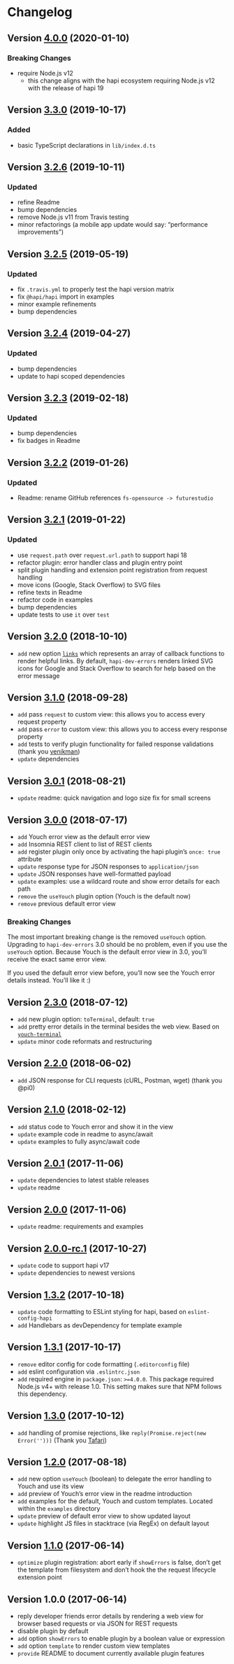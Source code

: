 # Changelog

## Version [4.0.0](https://github.com/futurestudio/hapi-dev-errors/compare/v3.3.0...v4.0.0) (2020-01-10)

### Breaking Changes
- require Node.js v12
  - this change aligns with the hapi ecosystem requiring Node.js v12 with the release of hapi 19


## Version [3.3.0](https://github.com/futurestudio/hapi-dev-errors/compare/v3.2.6...v3.3.0) (2019-10-17)

### Added
- basic TypeScript declarations in `lib/index.d.ts`


## Version [3.2.6](https://github.com/futurestudio/hapi-dev-errors/compare/v3.2.5...v3.2.6) (2019-10-11)

### Updated
- refine Readme
- bump dependencies
- remove Node.js v11 from Travis testing
- minor refactorings (a mobile app update would say: “performance improvements”)


## Version [3.2.5](https://github.com/futurestudio/hapi-dev-errors/compare/v3.2.4...v3.2.5) (2019-05-19)

### Updated
- fix `.travis.yml` to properly test the hapi version matrix
- fix `@hapi/hapi` import in examples
- minor example refinements
- bump dependencies


## Version [3.2.4](https://github.com/futurestudio/hapi-dev-errors/compare/v3.2.3...v3.2.4) (2019-04-27)

### Updated
- bump dependencies
- update to hapi scoped dependencies


## Version [3.2.3](https://github.com/futurestudio/hapi-dev-errors/compare/v3.2.2...v3.2.3) (2019-02-18)

### Updated
- bump dependencies
- fix badges in Readme


## Version [3.2.2](https://github.com/futurestudio/hapi-dev-errors/compare/v3.2.1...v3.2.2) (2019-01-26)

### Updated
- Readme: rename GitHub references `fs-opensource -> futurestudio`


## Version [3.2.1](https://github.com/futurestudio/hapi-dev-errors/compare/v3.2.0...v3.2.1) (2019-01-22)

### Updated
- use `request.path` over `request.url.path` to support hapi 18
- refactor plugin: error handler class and plugin entry point
- split plugin handling and extension point registration from request handling
- move icons (Google, Stack Overflow) to SVG files
- refine texts in Readme
- refactor code in examples
- bump dependencies
- update tests to use `it` over `test`


## Version [3.2.0](https://github.com/futurestudio/hapi-dev-errors/compare/v3.1.0...v3.2.0) (2018-10-10)
- `add` new option [`links`](https://github.com/futurestudio/hapi-dev-errors#plugin-registration-options) which represents an array of callback functions to render helpful links. By default, `hapi-dev-errors` renders linked SVG icons for Google and Stack Overflow to search for help based on the error message


## Version [3.1.0](https://github.com/futurestudio/hapi-dev-errors/compare/v3.0.1...v3.1.0) (2018-09-28)
- `add` pass `request` to custom view: this allows you to access every request property
- `add` pass `error` to custom view: this allows you to access every response property
- `add` tests to verify plugin functionality for failed response validations (thank you [venikman](https://github.com/futurestudio/hapi-dev-errors/pull/6))
- `update` dependencies

## Version [3.0.1](https://github.com/futurestudio/hapi-dev-errors/compare/v3.0.0...v3.0.1) (2018-08-21)
- `update` readme: quick navigation and logo size fix for small screens


## Version [3.0.0](https://github.com/futurestudio/hapi-dev-errors/compare/v2.3.0...v3.0.0) (2018-07-17)
- `add` Youch error view as the default error view
- `add` Insomnia REST client to list of REST clients
- `add` register plugin only once by activating the hapi plugin’s `once: true` attribute
- `update` response type for JSON responses to `application/json`
- `update` JSON responses have well-formatted payload
- `update` examples: use a wildcard route and show error details for each path
- `remove` the `useYouch` plugin option (Youch is the default now)
- `remove` previous default error view

### Breaking Changes
The most important breaking change is the removed `useYouch` option. Upgrading to `hapi-dev-errors` 3.0 should be no problem, even if you use the `useYouch` option. Because Youch is the default error view in 3.0, you’ll receive the exact same error view.

If you used the default error view before, you’ll now see the Youch error details instead. You’ll like it :)


## Version [2.3.0](https://github.com/futurestudio/hapi-dev-errors/compare/v2.2.0...v2.3.0) (2018-07-12)
- `add` new plugin option: `toTerminal`, default: `true`
- `add` pretty error details in the terminal besides the web view. Based on [`youch-terminal`](https://github.com/poppinss/youch-terminal)
- `update` minor code reformats and restructuring


## Version [2.2.0](https://github.com/futurestudio/hapi-dev-errors/compare/v2.1.0...v2.2.0) (2018-06-02)
- `add` JSON response for CLI requests (cURL, Postman, wget) (thank you @pi0)


## Version [2.1.0](https://github.com/futurestudio/hapi-dev-errors/compare/v2.0.1...v2.1.0) (2018-02-12)
- `add` status code to Youch error and show it in the view
- `update` example code in readme to async/await
- `update` examples to fully async/await code


## Version [2.0.1](https://github.com/futurestudio/hapi-dev-errors/compare/v2.0.0...v2.0.1) (2017-11-06)
- `update` dependencies to latest stable releases
- `update` readme


## Version [2.0.0](https://github.com/futurestudio/hapi-dev-errors/compare/v2.0.0-rc.1...v2.0.0) (2017-11-06)
- `update` readme: requirements and examples


## Version [2.0.0-rc.1](https://github.com/futurestudio/hapi-dev-errors/compare/v1.3.2...v2.0.0-rc.1) (2017-10-27)
- `update` code to support hapi v17
- `update` dependencies to newest versions


## Version [1.3.2](https://github.com/futurestudio/hapi-dev-errors/compare/v1.3.1...v1.3.2) (2017-10-18)
- `update` code formatting to ESLint styling for hapi, based on `eslint-config-hapi`
- `add` Handlebars as devDependency for template example


## Version [1.3.1](https://github.com/futurestudio/hapi-dev-errors/compare/v1.3.0...v1.3.1) (2017-10-17)
- `remove` editor config for code formatting (`.editorconfig` file)
- `add` eslint configuration via `.eslintrc.json`
- `add` required engine in `package.json`: `>=4.0.0`. This package required Node.js v4+ with release 1.0. This setting makes sure that NPM follows this dependency.


## Version [1.3.0](https://github.com/futurestudio/hapi-dev-errors/compare/v1.2.0...v1.3.0) (2017-10-12)
- `add` handling of promise rejections, like `reply(Promise.reject(new Error('')))` (Thank you [Tafari](https://github.com/tafarij))


## Version [1.2.0](https://github.com/futurestudio/hapi-dev-errors/compare/v1.1.0...v1.2.0) (2017-08-18)
- `add` new option `useYouch` (boolean) to delegate the error handling to Youch and use its view
- `add` preview of Youch’s error view in the readme introduction
- `add` examples for the default, Youch and custom templates. Located within the `examples` directory
- `update` preview of default error view to show updated layout
- `update` highlight JS files in stacktrace (via RegEx) on default layout


## Version [1.1.0](https://github.com/futurestudio/hapi-dev-errors/compare/v1.0.0...v1.1.0) (2017-06-14)
- `optimize` plugin registration: abort early if `showErrors` is false, don’t get the template from filesystem and don’t hook the the request lifecycle extension point


## Version 1.0.0 (2017-06-14)
- reply developer friends error details by rendering a web view for browser based requests or via JSON for REST requests
- disable plugin by default
- `add` option `showErrors` to enable plugin by a boolean value or expression
- `add` option `template` to render custom view templates
- `provide` README to document currently available plugin features
